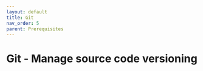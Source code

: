 ```yaml
---
layout: default
title: Git
nav_order: 5
parent: Prerequisites
---
```


# Git - Manage source code versioning

